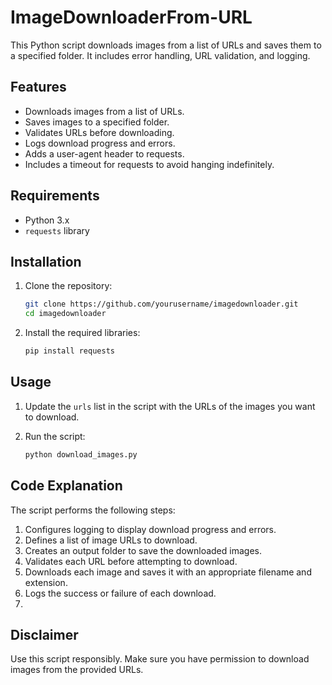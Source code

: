 # ImageDownloaderFrom-URL

This Python script downloads images from a list of URLs and saves them to a specified folder. It includes error handling, URL validation, and logging.

## Features

- Downloads images from a list of URLs.
- Saves images to a specified folder.
- Validates URLs before downloading.
- Logs download progress and errors.
- Adds a user-agent header to requests.
- Includes a timeout for requests to avoid hanging indefinitely.

## Requirements

- Python 3.x
- `requests` library

## Installation

1. Clone the repository:
    ```sh
    git clone https://github.com/yourusername/imagedownloader.git
    cd imagedownloader
    ```

2. Install the required libraries:
    ```sh
    pip install requests
    ```

## Usage

1. Update the `urls` list in the script with the URLs of the images you want to download.

2. Run the script:
    ```sh
    python download_images.py
    ```

## Code Explanation

The script performs the following steps:

1. Configures logging to display download progress and errors.
2. Defines a list of image URLs to download.
3. Creates an output folder to save the downloaded images.
4. Validates each URL before attempting to download.
5. Downloads each image and saves it with an appropriate filename and extension.
6. Logs the success or failure of each download.
7. 

## Disclaimer

Use this script responsibly. Make sure you have permission to download images from the provided URLs.
